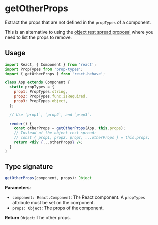 <!--
  THIS FILE WAS GENERATED!
  Don't make any changes in it, update src/core/getOtherProps.js instead.
  If you still need to make changes in this file, remove this header so it won't be overridden.
-->

# getOtherProps

[pors]: https://github.com/tc39/proposal-object-rest-spread

Extract the props that are not defined in the `propTypes` of a component.

This is an alternative to using the [object rest spread proposal][pors] where you need to list the props to remove.

## Usage

```jsx
import React, { Component } from 'react';
import PropTypes from 'prop-types';
import { getOtherProps } from 'react-behave';

class App extends Component {
  static propTypes = {
    prop1: PropTypes.string,
    prop2: PropTypes.func.isRequired,
    prop3: PropTypes.object,
  };

  // Use `prop1`, `prop2`, and `prop3`.

  render() {
    const otherProps = getOtherProps(App, this.props);
    // Instead of the object rest spread:
    // const { prop1, prop2, prop3, ...otherProps } = this.props;
    return <div {...otherProps} />;
  }
}
```

## Type signature

```js
getOtherProps(component, props): Object
```

**Parameters**:

- `component: React.Component`: The React component. A `propTypes` attribute must be set on the component.
- `props: Object`: The props of the component.

**Return** `Object`: The other props.
